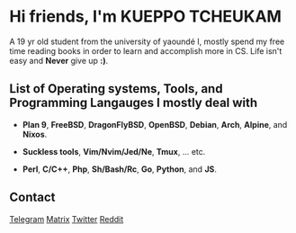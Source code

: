 # Hi friends, I'm KUEPPO TCHEUKAM
A 19 yr old student from the university of yaoundé I, mostly spend my free time reading books in order to learn and accomplish more in CS. Life isn't easy and **Never** give up **:)**.

## List of Operating systems, Tools, and Programming Langauges I mostly deal with

- **Plan 9**, **FreeBSD**, **DragonFlyBSD**, **OpenBSD**, **Debian**, **Arch**, **Alpine**, and **Nixos**.

- **Suckless tools**, **Vim/Nvim/Jed/Ne**, **Tmux**, ... etc.

- **Perl**, **C/C++**, **Php**, **Sh/Bash/Rc**, **Go**, **Python**, and **JS**.
## Contact
 [Telegram](https://t.me/kueppo)   [Matrix](soon)     [Twitter](soon)     [Reddit](soon)
